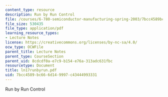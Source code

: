 ```yaml
---
content_type: resource
description: Run by Run Control
file: /courses/6-780-semiconductor-manufacturing-spring-2003/7bcc4589bc666d149997c43444993331_ln17runbyrun.pdf
file_size: 530435
file_type: application/pdf
learning_resource_types:
- Lecture Notes
license: https://creativecommons.org/licenses/by-nc-sa/4.0/
ocw_type: OCWFile
parent_title: Lecture Notes
parent_type: CourseSection
parent_uid: 8cdcdf0a-e7c9-b154-e76a-313adc631fbc
resourcetype: Document
title: ln17runbyrun.pdf
uid: 7bcc4589-bc66-6d14-9997-c43444993331
---
```

Run by Run Control
